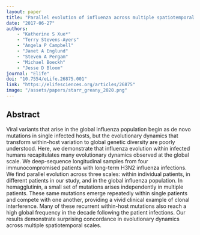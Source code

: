 ```yaml
---
layout: paper
title: "Parallel evolution of influenza across multiple spatiotemporal scales"
date: "2017-06-27"
authors: 
    - "Katherine S Xue*"
    - "Terry Stevens-Ayers"
    - "Angela P Campbell"
    - "Janet A Englund"
    - "Steven A Pergam"
    - "Michael Boeckh"
    - "Jesse D Bloom"
journal: "Elife"
doi: "10.7554/eLife.26875.001"
link: "https://elifesciences.org/articles/26875"
image: "/assets/papers/starr_greany_2020.png"
---
```


## Abstract

Viral variants that arise in the global influenza population begin as de novo mutations in single infected hosts, but the evolutionary dynamics that transform within-host variation to global genetic diversity are poorly understood. Here, we demonstrate that influenza evolution within infected humans recapitulates many evolutionary dynamics observed at the global scale. We deep-sequence longitudinal samples from four immunocompromised patients with long-term H3N2 influenza infections. We find parallel evolution across three scales: within individual patients, in different patients in our study, and in the global influenza population. In hemagglutinin, a small set of mutations arises independently in multiple patients. These same mutations emerge repeatedly within single patients and compete with one another, providing a vivid clinical example of clonal interference. Many of these recurrent within-host mutations also reach a high global frequency in the decade following the patient infections. Our results demonstrate surprising concordance in evolutionary dynamics across multiple spatiotemporal scales.
